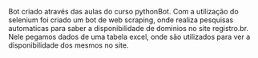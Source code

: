 Bot criado através das aulas do curso pythonBot. 
Com a utilização do selenium foi criado um bot de web scraping, onde realiza pesquisas automaticas para saber a disponibilidade de dominios no site registro.br. Nele pegamos dados de uma tabela excel, onde são utilizados para ver a disponibilidade dos mesmos no site.
